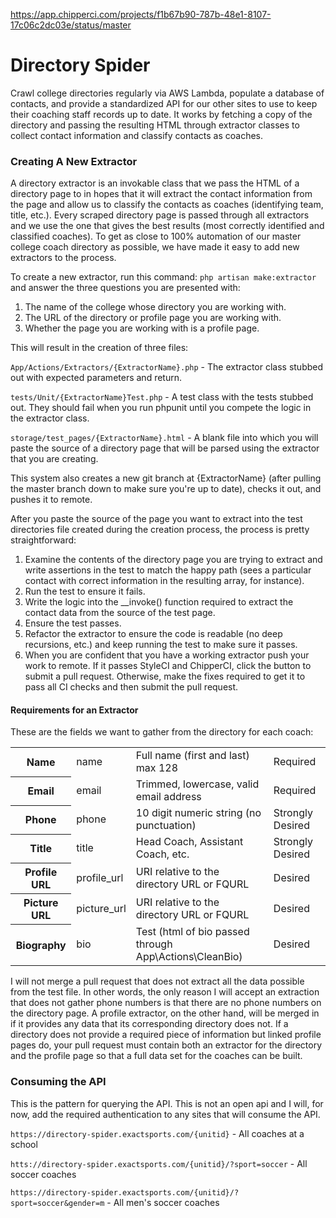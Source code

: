 https://app.chipperci.com/projects/f1b67b90-787b-48e1-8107-17c06c2dc03e/status/master
# Directory Spider
Crawl college directories regularly via AWS Lambda, populate a database of contacts, and provide  a standardized API for our other sites to use to keep their coaching staff records up to date. It works by fetching a copy of the directory and passing the resulting HTML through extractor classes to collect contact information and classify contacts as coaches.
### Creating A New Extractor
A directory extractor is an invokable class that we pass the HTML of a directory page to in hopes that it will extract the contact information from the page and allow us to classify the contacts as coaches (identifying team, title, etc.). Every scraped directory page is passed through all extractors and we use the one that gives the best results (most correctly identified and classified coaches). To get as close to 100% automation of our master college coach directory as possible, we have made it easy to add new extractors to the process.

To create a new extractor, run this command: `php artisan make:extractor` and answer the three questions you are presented with:
1. The name of the college whose directory you are working with.
2. The URL of the directory or profile page you are working with.
3. Whether the page you are working with is a profile page.

This will result in the creation of three files:

`App/Actions/Extractors/{ExtractorName}.php` - The extractor class stubbed out with expected parameters and return.

`tests/Unit/{ExtractorName}Test.php` - A test class with the tests stubbed out. They should fail when you run phpunit until you compete the logic in the extractor class.

`storage/test_pages/{ExtractorName}.html` - A blank file into which you will paste the source of a directory page that will be parsed using the extractor that you are creating.

This system also creates a new git branch at {ExtractorName} (after pulling the master branch down to make sure you're up to date), checks it out, and pushes it to remote.

After you paste the source of the page you want to extract into the test directories file created during the creation process, the process is pretty straightforward:

1. Examine the contents of the directory page you are trying to extract and write assertions in the test to match the happy path (sees a particular contact with correct information in the resulting array, for instance).
2. Run the test to ensure it fails.
3. Write the logic into the __invoke() function required to extract the contact data from the source of the test page.
4. Ensure the test passes.
5. Refactor the extractor to ensure the code is readable (no deep recursions, etc.) and keep running the test to make sure it passes.
6. When you are confident that you have a working extractor push your work to remote. If it passes StyleCI and ChipperCI, click the button to submit a pull request. Otherwise, make the fixes required to get it to pass all CI checks and then submit the pull request.

#### Requirements for an Extractor
These are the fields we want to gather from the directory for each coach:
<table>
    <tr>
        <th>Name</th>
        <td>name</td>
        <td>Full name (first and last) max 128</td>
        <td>Required</td>
    </tr>
    <tr>
        <th>Email</th>
        <td>email</td>
        <td>Trimmed, lowercase, valid email address</td>
        <td>Required</td>
    </tr>
    <tr>
        <th>Phone</th>
        <td>phone</td>
        <td>10 digit numeric string (no punctuation)</td>
        <td>Strongly Desired</td>
    </tr>
    <tr>
        <th>Title</th>
        <td>title</td>
        <td>Head Coach, Assistant Coach, etc.</td>
        <td>Strongly Desired</td>
    </tr>
    <tr>
        <th>Profile URL</th>
        <td>profile_url</td>
        <td>URI relative to the directory URL or FQURL</td>
        <td>Desired</td>
    </tr>
    <tr>
        <th>Picture URL</th>
        <td>picture_url</td>
        <td>URI relative to the directory URL or FQURL</td>
        <td>Desired</td>
    </tr>
    <tr>
        <th>Biography</th>
        <td>bio</td>
        <td>Test (html of bio passed through App\Actions\CleanBio)</td>
        <td>Desired</td
    </tr>
</table>
I will not merge a pull request that does not extract all the data possible from the test file. In other words, the only reason I will accept an extraction that does not gather phone numbers is that there are no phone numbers on the directory page. A profile extractor, on the other hand, will be merged in if it provides any data that its corresponding directory does not. If a directory does not provide a required piece of information but linked profile pages do, your pull request must contain both an extractor for the directory and the profile page so that a full data set for the coaches can be built.

### Consuming the API

This is the pattern for querying the API. This is not an open api and I will, for now, add the required authentication to any sites that will consume the API. 

`https://directory-spider.exactsports.com/{unitid}` - All coaches at a school

`htts://directory-spider.exactsports.com/{unitid}/?sport=soccer` - All soccer coaches

`https://directory-spider.exactsports.com/{unitid}/?sport=soccer&gender=m` - All men's soccer coaches
